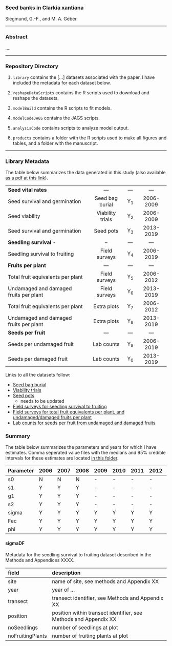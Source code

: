 
### Seed banks in Clarkia xantiana

Siegmund, G.-F., and M. A. Geber.

-----

### Abstract

….

-----

### Repository Directory

1.  `library` contains the \[…\] datasets associated with the paper. I
    have included the metadata for each dataset below.

2.  `reshapeDataScripts` contains the R scripts used to download and
    reshape the datasets.

3.  `modelBuild` contains the R scripts to fit models.

4.  `modelCodeJAGS` contains the JAGS scripts.

5.  `analysisCode` contains scripts to analyze model output.

6.  `products` contains a folder with the R scripts used to make all
    figures and tables, and a folder with the manuscript.

-----

### Library Metadata

The table below summarizes the data generated in this study (also
available [as a pdf at this
link](https://github.com/gregor-fausto/clarkiaSeedBanks/blob/master/products/tables/data-summary.pdf)).

|                                        |                  |               |           |
| :------------------------------------- | :--------------: | :-----------: | :-------: |
| **Seed vital rates**                   |        —         |       —       |     —     |
| Seed survival and germination          | Seed bag burial  | Y<sub>1</sub> | 2006-2009 |
| Seed viability                         | Viability trials | Y<sub>2</sub> | 2006-2009 |
| Seed survival and germination          |    Seed pots     | Y<sub>3</sub> | 2013-2019 |
| **Seedling survival** -                |        –         |       —       |     —     |
| Seedling survival to fruiting          |  Field surveys   | Y<sub>4</sub> | 2006-2019 |
| **Fruits per plant**                   |        —         |       —       |     —     |
| Total fruit equivalents per plant      |  Field surveys   | Y<sub>5</sub> | 2006-2012 |
| Undamaged and damaged fruits per plant |  Field surveys   | Y<sub>6</sub> | 2013-2019 |
| Total fruit equivalents per plant      |   Extra plots    | Y<sub>7</sub> | 2006-2012 |
| Undamaged and damaged fruits per plant |   Extra plots    | Y<sub>8</sub> | 2013-2019 |
| **Seeds per fruit**                    |        —         |       —       |     —     |
| Seeds per undamaged fruit              |    Lab counts    | Y<sub>9</sub> | 2006-2019 |
| Seeds per damaged fruit                |    Lab counts    | Y<sub>0</sub> | 2013-2019 |

Links to all the datasets follow:

  - [Seed bag
    burial](https://github.com/gregor-fausto/clarkiaSeedBanks/blob/master/library/dataProcessingWorkflow.md#seed-bag-data)
  - [Viability
    trials](https://github.com/gregor-fausto/clarkiaSeedBanks/blob/master/library/dataProcessingWorkflow.md#viability-trial-data)
  - [Seed
    pots](https://github.com/gregor-fausto/clarkiaSeedBanks/blob/master/library/dataProcessingWorkflow.md#seed-pot-data)
    - needs to be updated
  - [Field surveys for seedling survival to
    fruiting](https://github.com/gregor-fausto/clarkiaSeedBanks/blob/master/library/dataProcessingWorkflow.md#seedlings-and-fruiting-plant-data)
  - [Field surveys for total fruit equivalents per plant, and
    undamaged/damaged fruits per
    plant](https://github.com/gregor-fausto/clarkiaSeedBanks/blob/master/library/dataProcessingWorkflow.md#fruits-per-plant-data-extra-plots)
  - [Lab counts for seeds per fruit from undamaged and damaged
    fruits](https://github.com/gregor-fausto/clarkiaSeedBanks/blob/master/library/dataProcessingWorkflow.md#seeds-per-fruit-data)

### Summary

The table below summarizes the parameters and years for which I have
estimates. Comma seperated value files with the medians and 95% credible
intervals for these estimates are located [in this
folder](https://github.com/gregor-fausto/clarkiaSeedBanks/tree/master/products/dataFiles).

| Parameter | 2006 | 2007 | 2008 | 2009 | 2010 | 2011 | 2012 | 2013 | 2014 | 2015 | 2016 | 2017 | 2018 | 2019 |
| :-------- | :--- | :--- | :--- | :--- | :--- | :--- | :--- | :--- | :--- | :--- | :--- | :--- | :--- | :--- |
| s0        | N    | N    | N    | \-   | \-   | \-   | \-   | \-   | \-   | \-   | \-   | \-   | \-   | \-   |
| s1        | Y    | Y    | Y    | \-   | \-   | \-   | \-   | \-   | \-   | \-   | \-   | \-   | \-   | \-   |
| g1        | Y    | Y    | Y    | \-   | \-   | \-   | \-   | \-   | \-   | \-   | \-   | \-   | \-   | \-   |
| s2        | Y    | Y    | Y    | \-   | \-   | \-   | \-   | \-   | \-   | \-   | \-   | \-   | \-   | \-   |
| sigma     | Y    | Y    | Y    | Y    | Y    | Y    | Y    | Y    | Y    | Y    | Y    | Y    | Y    | Y    |
| Fec       | Y    | Y    | Y    | Y    | Y    | Y    | Y    | N    | N    | N    | N    | N    | N    | N    |
| phi       | Y    | Y    | Y    | Y    | Y    | Y    | Y    | Y    | Y    | Y    | Y    | Y    | Y    | N    |

#### sigmaDF

Metadata for the seedling survival to fruiting dataset described in the
Methods and Appendices XXXX.

| field            | description                                                      |
| :--------------- | :--------------------------------------------------------------- |
| site             | name of site, see methods and Appendix XX                        |
| year             | year of …                                                        |
| transect         | transect identifier, see Methods and Appendix XX                 |
| position         | position within transect identifier, see Methods and Appendix XX |
| noSeedlings      | number of seedlings at plot                                      |
| noFruitingPlants | number of fruiting plants at plot                                |

<br>
